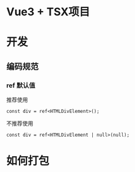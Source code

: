 # Vue3 + TSX项目

# 开发

## 编码规范

### ref 默认值
推荐使用

```tsx
const div = ref<HTMLDivElement>();
```

不推荐使用

```tsx
const div = ref<HTMLDivElement | null>(null);
```

# 如何打包